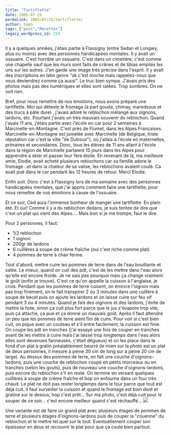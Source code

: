 ```yaml
---
title: "Tartiflette"
date: 2005-07-25
permalink: 2005/07/25/tartiflette/
author: Soph
tags: ["post","Recettes"]
legacy_wordpress_id: 224
---
```


Il y a quelques années, j'étais partie à Flassigny (entre Sedan et Longwy, plus ou moins) avec des personnes handicapées mentales.
Il y avait un ossuaire. C'est horrible un ossuaire. C'est dans un cimetière, c'est comme une chapelle sauf que les murs sont faits de crânes et de tibias empilés les uns sur les autres. J'en garde une image très précise dans l'esprit. Il y avait des inscriptions en latin genre "ok c'est moche mais rappelez-vous que vous deviendrez comme ça aussi". Le truc bien sympa. J'avais pris des photos mais pas des numériques et elles sont ratées. Trop sombres. On ne voit rien.

<!-- excerpt -->

Bref, pour nous remettre de nos émotions, nous avons préparé une tartiflette. Moi qui déteste le fromage (à part gouda, chimay, maredsous et des trucs à pâte dure) , j'avais adoré le reblochon mélangé aux oignons, lardons, etc.
Pourtant j'avais un très mauvais souvenir du reblochon. Quand j'avais 11 ans, j'étais partie avec l'école en car pour 2 semaines à Marcinelle-en-Montagne. C'est près de Flumet, dans les Alpes Françaises. Marcinelle-en-Montagne est jumelée avec Marcinelle (de Belgique, triste réputation car c'est la ville "de Dutroux"), où j'allais à l'école en maternelles, primaires et secondaires. Donc, tous les élèves de 11 ans allant à l'école dans la région de Marcinelle partaient 15 jours dans les Alpes pour apprendre à skier et passer leur 1ère étoile. En revenant de là, ma meilleure amie, Elodie, avait acheté plusieurs reblochons car sa famille adore le fromage...et dans la chaleur de sa valise, les reblochons avaient coulé. Ca avait pué dans le car pendant les 12 heures de retour. Merci Elodie.

Enfin soit. Donc c'est à Flassigny lors de ma semaine avec des personnes handicapées mentales, que j'ai appris comment faire une tartiflette, pour nous remettre de nos émotions à cause de l'ossuaire.

Et ce soir, Ced aura l'immense bonheur de manger une tartiflette. En plein été. Et oui! Comme il y a du reblochon dedans, je suis tentée de dire que c'est un plat qui vient des Alpes.... Mais bon si je me trompe, faut le dire.

Pour 2 personnes, il faut:
<ul>
	<li>1/2 reblochon</li>
	<li>1 oignon</li>
	<li>200gr de lardons</li>
	<li>6 cuillères à soupe de crême fraîche (oui c'est riche comme plat)</li>
	<li>4 pommes de terre à chair ferme.</li>
</ul>
Tout d'abord, mettre cuire les pommes de terre dans de l'eau bouillante et salée. Le mieux, quand on cuit des pdt, c'est de les mettre dans l'eau alors qu'elle est encore froide. Je ne sais pas pourquoi mais ça change vraiment le goût (enfin je trouve). C'est ce qu'on appelle la cuisson à l'anglaise, je crois.
Pendant que les pommes de terre cuisent, on émince l'oignon mais pas trop finement, on le fait transpirer 2 ou 3 minutes dans une cuillère à soupe de becel puis on ajoute les lardons et on laisse cuire sur feu vif pendant 3 ou 4 minutes. Quand je fais des oignons et des lardons, j'évite de mettre la hote, sinon ça cuit plus fort parce que le jus s'évapore trop vite, puis ça attache, ça pue et ça donne un mauvais goût.
Après il faut attendre un peu que les pommes de terre aient fini de cuire. Pour voir si c'est bien cuit, on pique avec un couteau et s'il entre facilement, la cuisson est finie.
On coupe les pdt en tranches (j'ai essayé une fois de couper en tranches avant de les mettre à cuire mais j'ai laissé trop longtemps dans l'eau alors elles sont devenues farineuses, c'était dégueux) et on les place dans le fond d'un plat à gratin préalablement beurré (le mien sur la photo est un plat de deux personnes, il mesure à peine 30 cm de long sur à peine 20 cm de large). Au dessus des pommes de terre, on fait une couche d'oignons-lardons, puis une couche de reblochon coupé en petits morceaux ou en tranches (selon les gouts), puis de nouveau une couche d'oignons-lardons, puis encore du reblochon s'il en reste. On termine en versant quelques cuillères à soupe de crême fraîche et hop on enfourne dans un four très chaud. Le plat ne doit pas rester longtemps dans le four parce que tout est déjà cuit. Il faut surveiller la cuisson et quand le fromage est bien doré et gratiné sur le dessus, hop c'est prêt... Sur ma photo, c'est déjà cuit pour le souper de ce soir... c'est encore meilleur quand c'est réchauffé...

<img src="https://64k.be/wp-content/uploads/2006/femmes/tartiflette.jpg" />

Une variante est de faire un grand plat avec plusieurs étages de pommes de terre et plusieurs étages d'oignons-lardons puis de couper la "couenne" du reblochon et le mettre tel quel sur le tout. Eventuellement couper son épaisseur en deux et recouvrir le plat pour que ça coule bien partout.
